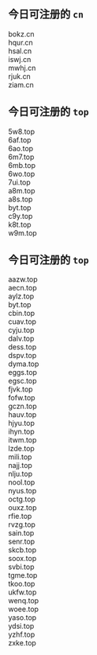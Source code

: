 
## 今日可注册的 `cn`
>
bokz.cn   
hqur.cn   
hsal.cn   
iswj.cn   
mwhj.cn   
rjuk.cn   
ziam.cn   


## 今日可注册的 `top`
>
5w8.top   
6af.top   
6ao.top   
6m7.top   
6mb.top   
6wo.top   
7ui.top   
a8m.top   
a8s.top   
byt.top   
c9y.top   
k8t.top   
w9m.top   


## 今日可注册的 `top`
>
aazw.top   
aecn.top   
aylz.top   
byt.top   
cbin.top   
cuav.top   
cyju.top   
dalv.top   
dess.top   
dspv.top   
dyma.top   
eggs.top   
egsc.top   
fjvk.top   
fofw.top   
gczn.top   
hauv.top   
hjyu.top   
ihyn.top   
itwm.top   
lzde.top   
mili.top   
najj.top   
nlju.top   
nool.top   
nyus.top   
octg.top   
ouxz.top   
rfie.top   
rvzg.top   
sain.top   
senr.top   
skcb.top   
soox.top   
svbi.top   
tgme.top   
tkoo.top   
ukfw.top   
wenq.top   
woee.top   
yaso.top   
ydsi.top   
yzhf.top   
zxke.top   

